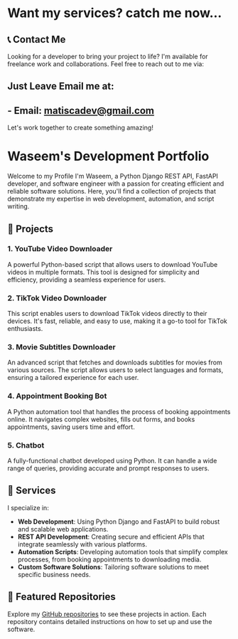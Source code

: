 # Want my services? catch me now...

## 📞 Contact Me

Looking for a developer to bring your project to life? I'm available for freelance work and collaborations. Feel free to reach out to me via:

## Just Leave Email me at:
## - **Email**: [matiscadev@gmail.com](mailto:matiscadev@gmail.com)

Let's work together to create something amazing!



# Waseem's Development Portfolio

Welcome to my Profile I'm Waseem, a Python Django REST API, FastAPI developer, and software engineer with a passion for creating efficient and reliable software solutions. Here, you'll find a collection of projects that demonstrate my expertise in web development, automation, and script writing.

## 🚀 Projects

### 1. **YouTube Video Downloader**
A powerful Python-based script that allows users to download YouTube videos in multiple formats. This tool is designed for simplicity and efficiency, providing a seamless experience for users.

### 2. **TikTok Video Downloader**
This script enables users to download TikTok videos directly to their devices. It's fast, reliable, and easy to use, making it a go-to tool for TikTok enthusiasts.

### 3. **Movie Subtitles Downloader**
An advanced script that fetches and downloads subtitles for movies from various sources. The script allows users to select languages and formats, ensuring a tailored experience for each user.

### 4. **Appointment Booking Bot**
A Python automation tool that handles the process of booking appointments online. It navigates complex websites, fills out forms, and books appointments, saving users time and effort.

### 5. **Chatbot**
A fully-functional chatbot developed using Python. It can handle a wide range of queries, providing accurate and prompt responses to users.

## 💼 Services

I specialize in:

- **Web Development**: Using Python Django and FastAPI to build robust and scalable web applications.
- **REST API Development**: Creating secure and efficient APIs that integrate seamlessly with various platforms.
- **Automation Scripts**: Developing automation tools that simplify complex processes, from booking appointments to downloading media.
- **Custom Software Solutions**: Tailoring software solutions to meet specific business needs.

## 📂 Featured Repositories

Explore my [GitHub repositories](https://github.com/codepyth) to see these projects in action. Each repository contains detailed instructions on how to set up and use the software.

